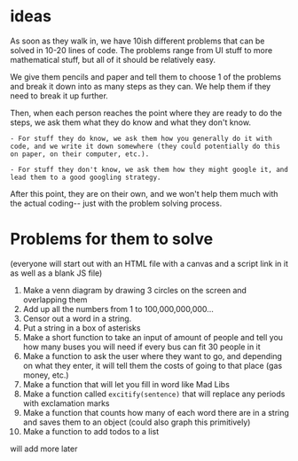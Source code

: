 # ideas

As soon as they walk in, we have 10ish different problems that can be solved in 10-20 lines of code. The problems range from UI stuff to more mathematical stuff, but all of it should be relatively easy. 

We give them pencils and paper and tell them to choose 1 of the problems and break it down into as many steps as they can. We help them if they need to break it up further.

Then, when each person reaches the point where they are ready to do the steps, we ask them what they do know and what they don't know. 
    
    - For stuff they do know, we ask them how you generally do it with code, and we write it down somewhere (they could potentially do this on paper, on their computer, etc.). 
    
    - For stuff they don't know, we ask them how they might google it, and lead them to a good googling strategy.

After this point, they are on their own, and we won't help them much with the actual coding-- just with the problem solving process.


# Problems for them to solve
(everyone will start out with an HTML file with a canvas and a script link in it as well as a blank JS file)

1. Make a venn diagram by drawing 3 circles on the screen and overlapping them
2. Add up all the numbers from 1 to 100,000,000,000...
3. Censor out a word in a string.
4. Put a string in a box of asterisks
5. Make a short function to take an input of amount of people and tell you how many buses you will need if every bus can fit 30 people in it
6. Make a function to ask the user where they want to go, and depending on what they enter, it will tell them the costs of going to that place (gas money, etc.)
7. Make a function that will let you fill in word like Mad Libs
8. Make a function called `excitify(sentence)` that will replace any periods with exclamation marks
9. Make a function that counts how many of each word there are in a string and saves them to an object (could also graph this primitively)
10. Make a function to add todos to a list

will add more later
